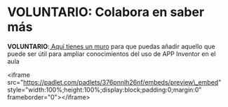 # VOLUNTARIO: Colabora en saber más

**VOLUNTARIO**:[ Aquí tienes un muro](https://padlet.com/CATEDU/APPinventor) para que puedas añadir aquello que puede ser útil para ampliar conocimientos del uso de APP Inventor en el aula

&lt;iframe src="https://padlet.com/padlets/376pnnlh26nf/embeds/preview\_embed" style="width:100%;height:100%;display:block;padding:0;margin:0" frameborder="0"&gt;&lt;/iframe&gt;

